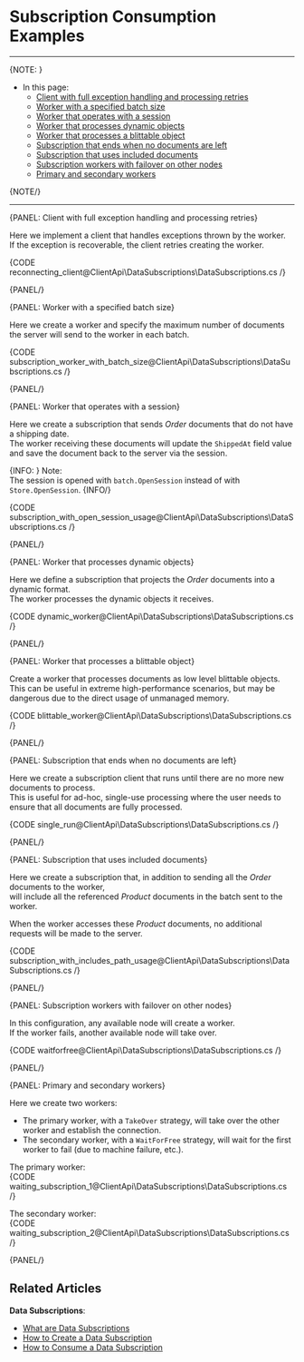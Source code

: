 # Subscription Consumption Examples
---

{NOTE: }

* In this page:  
  * [Client with full exception handling and processing retries](../../../client-api/data-subscriptions/consumption/examples#client-with-full-exception-handling-and-processing-retries)
  * [Worker with a specified batch size](../../../client-api/data-subscriptions/consumption/examples#worker-with-a-specified-batch-size)
  * [Worker that operates with a session](../../../client-api/data-subscriptions/consumption/examples#worker-that-operates-with-a-session)
  * [Worker that processes dynamic objects](../../../client-api/data-subscriptions/consumption/examples#worker-that-processes-dynamic-objects)
  * [Worker that processes a blittable object](../../../client-api/data-subscriptions/consumption/examples#worker-that-processes-a-blittable-object)
  * [Subscription that ends when no documents are left](../../../client-api/data-subscriptions/consumption/examples#subscription-that-ends-when-no-documents-are-left)
  * [Subscription that uses included documents](../../../client-api/data-subscriptions/consumption/examples#subscription-that-uses-included-documents)
  * [Subscription workers with failover on other nodes](../../../client-api/data-subscriptions/consumption/examples#subscription-workers-with-failover-on-other-nodes)
  * [Primary and secondary workers](../../../client-api/data-subscriptions/consumption/examples#primary-and-secondary-workers)

{NOTE/}

---


{PANEL: Client with full exception handling and processing retries}

Here we implement a client that handles exceptions thrown by the worker.  
If the exception is recoverable, the client retries creating the worker.

{CODE reconnecting_client@ClientApi\DataSubscriptions\DataSubscriptions.cs /}

{PANEL/}

{PANEL: Worker with a specified batch size}

Here we create a worker and specify the maximum number of documents the server will send to the worker in each batch.

{CODE subscription_worker_with_batch_size@ClientApi\DataSubscriptions\DataSubscriptions.cs /}

{PANEL/}

{PANEL: Worker that operates with a session}

Here we create a subscription that sends _Order_ documents that do not have a shipping date.  
The worker receiving these documents will update the `ShippedAt` field value and save the document back to the server via the session.

{INFO: }
Note:  
The session is opened with `batch.OpenSession` instead of with `Store.OpenSession`.
{INFO/}

{CODE subscription_with_open_session_usage@ClientApi\DataSubscriptions\DataSubscriptions.cs /}

{PANEL/}

{PANEL: Worker that processes dynamic objects}

Here we define a subscription that projects the _Order_ documents into a dynamic format.  
The worker processes the dynamic objects it receives.

{CODE dynamic_worker@ClientApi\DataSubscriptions\DataSubscriptions.cs /}

{PANEL/}

{PANEL: Worker that processes a blittable object}

Create a worker that processes documents as low level blittable objects.  
This can be useful in extreme high-performance scenarios, but may be dangerous due to the direct usage of unmanaged memory.

{CODE blittable_worker@ClientApi\DataSubscriptions\DataSubscriptions.cs /}

{PANEL/}

{PANEL: Subscription that ends when no documents are left}

Here we create a subscription client that runs until there are no more new documents to process.  
This is useful for ad-hoc, single-use processing where the user needs to ensure that all documents are fully processed.

{CODE single_run@ClientApi\DataSubscriptions\DataSubscriptions.cs /}

{PANEL/}

{PANEL: Subscription that uses included documents}

Here we create a subscription that, in addition to sending all the _Order_ documents to the worker,  
will include all the referenced _Product_ documents in the batch sent to the worker.

When the worker accesses these _Product_ documents, no additional requests will be made to the server.

{CODE subscription_with_includes_path_usage@ClientApi\DataSubscriptions\DataSubscriptions.cs /}

{PANEL/}

{PANEL: Subscription workers with failover on other nodes}

In this configuration, any available node will create a worker.  
If the worker fails, another available node will take over.

{CODE waitforfree@ClientApi\DataSubscriptions\DataSubscriptions.cs /}

{PANEL/}

{PANEL: Primary and secondary workers}

Here we create two workers:  

* The primary worker, with a `TakeOver` strategy, will take over the other worker and establish the connection.
* The secondary worker, with a `WaitForFree` strategy, will wait for the first worker to fail (due to machine failure, etc.).

The primary worker:  
{CODE waiting_subscription_1@ClientApi\DataSubscriptions\DataSubscriptions.cs /}

The secondary worker:  
{CODE waiting_subscription_2@ClientApi\DataSubscriptions\DataSubscriptions.cs /}

{PANEL/}

## Related Articles

**Data Subscriptions**:

- [What are Data Subscriptions](../../../client-api/data-subscriptions/what-are-data-subscriptions)
- [How to Create a Data Subscription](../../../client-api/data-subscriptions/creation/how-to-create-data-subscription)
- [How to Consume a Data Subscription](../../../client-api/data-subscriptions/consumption/how-to-consume-data-subscription)
